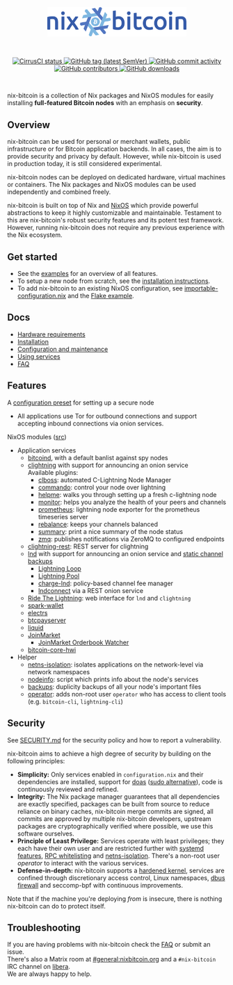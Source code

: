 <p align="center">
  <img
    width="320"
    src="docs/img/nix-bitcoin-logo.png"
    alt="nix-bitcoin logo">
</p>
<br/>
<p align="center">
    <a href="https://cirrus-ci.com/github/fort-nix/nix-bitcoin" target="_blank">
        <img src="https://api.cirrus-ci.com/github/fort-nix/nix-bitcoin.svg?branch=master" alt="CirrusCI status">
    </a>
    <a href="https://github.com/fort-nix/nix-bitcoin/releases/latest" target="_blank">
        <img src="https://img.shields.io/github/v/release/fort-nix/nix-bitcoin" alt="GitHub tag (latest SemVer)">
    </a>
    <a href="https://github.com/fort-nix/nix-bitcoin/commits/master" target="_blank">
        <img src="https://img.shields.io/github/commit-activity/y/fort-nix/nix-bitcoin" alt="GitHub commit activity">
    </a>
    <a href="https://github.com/fort-nix/nix-bitcoin/graphs/contributors" target="_blank">
        <img src="https://img.shields.io/github/contributors-anon/fort-nix/nix-bitcoin" alt="GitHub contributors">
    </a>
    <a href="https://github.com/fort-nix/nix-bitcoin/releases" target="_blank">
        <img src="https://img.shields.io/github/downloads/fort-nix/nix-bitcoin/total" alt="GitHub downloads">
    </a>
</p>
<br/>

nix-bitcoin is a collection of Nix packages and NixOS modules for easily installing **full-featured Bitcoin nodes** with an emphasis on **security**.

Overview
---
nix-bitcoin can be used for personal or merchant wallets, public infrastructure or
for Bitcoin application backends. In all cases, the aim is to provide security and
privacy by default. However, while nix-bitcoin is used in production today, it is
still considered experimental.

nix-bitcoin nodes can be deployed on dedicated hardware, virtual machines or containers.
The Nix packages and NixOS modules can be used independently and combined freely.

nix-bitcoin is built on top of Nix and [NixOS](https://nixos.org/) which provide powerful abstractions to keep it highly customizable and
maintainable. Testament to this are nix-bitcoin's robust security features and its potent test framework.  However,
running nix-bitcoin does not require any previous experience with the Nix ecosystem.

Get started
---
- See the [examples](examples/README.md) for an overview of all features.
- To setup a new node from scratch, see the [installation instructions](docs/install.md).
- To add nix-bitcoin to an existing NixOS configuration, see [importable-configuration.nix](examples/importable-configuration.nix)
  and the [Flake example](examples/flakes/flake.nix).

Docs
---
* [Hardware requirements](docs/hardware.md)
* [Installation](docs/install.md)
* [Configuration and maintenance](docs/configuration.md)
* [Using services](docs/services.md)
* [FAQ](docs/faq.md)

Features
---
A [configuration preset](modules/presets/secure-node.nix) for setting up a secure node
* All applications use Tor for outbound connections and support accepting inbound connections via onion services.

NixOS modules ([src](modules/modules.nix))
* Application services
  * [bitcoind](https://github.com/bitcoin/bitcoin), with a default banlist against spy nodes
  * [clightning](https://github.com/ElementsProject/lightning) with support for announcing an onion service\
    Available plugins:
    * [clboss](https://github.com/ZmnSCPxj/clboss): automated C-Lightning Node Manager
    * [commando](https://github.com/lightningd/plugins/tree/master/commando): control your node over lightning
    * [helpme](https://github.com/lightningd/plugins/tree/master/helpme): walks you through setting up a fresh c-lightning node
    * [monitor](https://github.com/lightningd/plugins/tree/master/monitor): helps you analyze the health of your peers and channels
    * [prometheus](https://github.com/lightningd/plugins/tree/master/prometheus): lightning node exporter for the prometheus timeseries server
    * [rebalance](https://github.com/lightningd/plugins/tree/master/rebalance): keeps your channels balanced
    * [summary](https://github.com/lightningd/plugins/tree/master/summary): print a nice summary of the node status
    * [zmq](https://github.com/lightningd/plugins/tree/master/zmq): publishes notifications via ZeroMQ to configured endpoints
  * [clightning-rest](https://github.com/Ride-The-Lightning/c-lightning-REST): REST server for clightning
  * [lnd](https://github.com/lightningnetwork/lnd) with support for announcing an onion service and [static channel backups](https://github.com/lightningnetwork/lnd/blob/master/docs/recovery.md)
    * [Lightning Loop](https://github.com/lightninglabs/loop)
    * [Lightning Pool](https://github.com/lightninglabs/pool)
    * [charge-lnd](https://github.com/accumulator/charge-lnd): policy-based channel fee manager
    * [lndconnect](https://github.com/LN-Zap/lndconnect) via a REST onion service
  * [Ride The Lightning](https://github.com/Ride-The-Lightning/RTL): web interface for `lnd` and `clightning`
  * [spark-wallet](https://github.com/shesek/spark-wallet)
  * [electrs](https://github.com/romanz/electrs)
  * [btcpayserver](https://github.com/btcpayserver/btcpayserver)
  * [liquid](https://github.com/elementsproject/elements)
  * [JoinMarket](https://github.com/joinmarket-org/joinmarket-clientserver)
    * [JoinMarket Orderbook Watcher](https://github.com/JoinMarket-Org/joinmarket-clientserver/blob/master/docs/orderbook.md)
  * [bitcoin-core-hwi](https://github.com/bitcoin-core/HWI)
* Helper
  * [netns-isolation](modules/netns-isolation.nix): isolates applications on the network-level via network namespaces
  * [nodeinfo](modules/nodeinfo.nix): script which prints info about the node's services
  * [backups](modules/backups.nix): duplicity backups of all your node's important files
  * [operator](modules/operator.nix): adds non-root user `operator` who has access to client tools (e.g. `bitcoin-cli`, `lightning-cli`)

Security
---
See [SECURITY.md](SECURITY.md) for the security policy and how to report a vulnerability.

nix-bitcoin aims to achieve a high degree of security by building on the following principles:

* **Simplicity:** Only services enabled in `configuration.nix` and their dependencies are installed, support for [doas](https://github.com/Duncaen/OpenDoas) ([sudo alternative](https://lobste.rs/s/efsvqu/heap_based_buffer_overflow_sudo_cve_2021#c_c6fcfa)), code is continuously reviewed and refined.
* **Integrity:** The Nix package manager guarantees that all dependencies are exactly specified, packages can be built from source to reduce reliance on binary caches, nix-bitcoin merge commits are signed, all commits are approved by multiple nix-bitcoin developers, upstream packages are cryptographically verified where possible, we use this software ourselves.
* **Principle of Least Privilege:** Services operate with least privileges; they each have their own user and are restricted further with [systemd features](pkgs/lib.nix), [RPC whitelisting](modules/bitcoind-rpc-public-whitelist.nix) and [netns-isolation](modules/netns-isolation.nix). There's a non-root user *operator* to interact with the various services.
* **Defense-in-depth:** nix-bitcoin supports a [hardened kernel](https://github.com/NixOS/nixpkgs/blob/master/nixos/modules/profiles/hardened.nix), services are confined through discretionary access control, Linux namespaces, [dbus firewall](modules/security.nix) and seccomp-bpf with continuous improvements.

Note that if the machine you're deploying *from* is insecure, there is nothing nix-bitcoin can do to protect itself.

Troubleshooting
---
If you are having problems with nix-bitcoin check the [FAQ](docs/faq.md) or submit an issue.\
There's also a Matrix room at [#general:nixbitcoin.org](https://matrix.to/#/#general:nixbitcoin.org)
and a `#nix-bitcoin` IRC channel on [libera](https://libera.chat).\
We are always happy to help.
